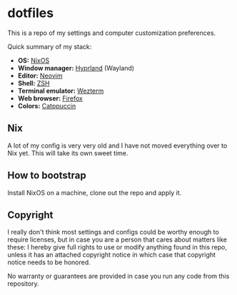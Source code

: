 # dotfiles

This is a repo of my settings and computer customization preferences.

Quick summary of my stack:

- **OS:** [NixOS]
- **Window manager:** [Hyprland] (Wayland)
- **Editor:** [Neovim]
- **Shell:** [ZSH]
- **Terminal emulator:** [Wezterm]
- **Web browser:** [Firefox]
- **Colors:** [Catppuccin]

## Nix

A lot of my config is very very old and I have not moved everything over to Nix
yet. This will take its own sweet time.

## How to bootstrap

Install NixOS on a machine, clone out the repo and apply it.

## Copyright

I really don't think most settings and configs could be worthy enough to
require licenses, but in case you are a person that cares about matters like
these:
I hereby give full rights to use or modify anything found in this repo, unless
it has an attached copyright notice in which case that copyright notice needs
to be honored.

No warranty or guarantees are provided in case you run any code from this
repository.

[NixOS]: https://www.nixos.org
[Hyprland]: https://hyprland.org/
[Neovim]: https://neovim.io/
[ZSH]: http://zsh.sourceforge.net/
[Wezterm]: https://wezfurlong.org/wezterm/
[Firefox]: https://www.mozilla.org/firefox/
[Catppuccin]: https://github.com/catppuccin/catppuccin
